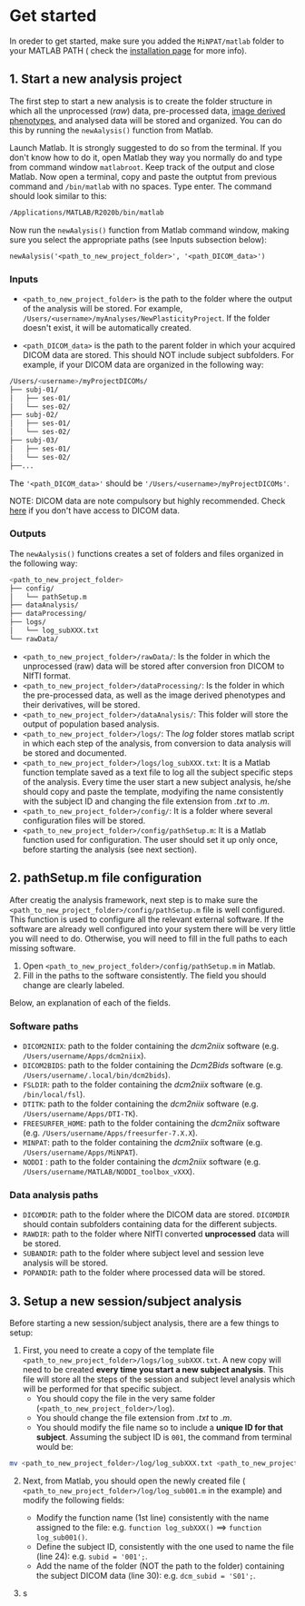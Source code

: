 # Get started

In oreder to get started, make sure you added the `MiNPAT/matlab` folder to your MATLAB PATH ( check the [installation page](../installation/minpat_install.md) for more info).

## 1. Start a new analysis project

The first step to start a new analysis is to create the folder structure in which all the unprocessed (*raw*) data, pre-processed data, [image derived phenotypes](), and analysed data will be stored and organized.
You can do this by running the `newAalysis()` function from Matlab.

Launch Matlab. It is strongly suggested to do so from the terminal. If you don't know how to do it, open Matlab they way you normally do and type from command window `matlabroot`. Keep track of the output and close Matlab. Now open a terminal, copy and paste the outptut from previous command and `/bin/matlab` with no spaces. Type enter.
The command should look similar to this:
```bash
/Applications/MATLAB/R2020b/bin/matlab
```

Now run the `newAalysis()` function from Matlab command window, making sure you select the appropriate paths (see Inputs subsection below):
```matalb
newAalysis('<path_to_new_project_folder>', '<path_DICOM_data>')
```

### Inputs

* `<path_to_new_project_folder>` is the path to the folder where the output of the analysis will be stored. For example, `/Users/<username>/myAnalyses/NewPlasticityProject`. If the folder doesn't exist, it will be automatically created.

* `<path_DICOM_data>` is the path to the parent folder in which your acquired DICOM data are stored. This should NOT include subject subfolders. For example, if your DICOM data are organized in the following way:
```bash
/Users/<username>/myProjectDICOMs/
├── subj-01/
│   ├── ses-01/
│   └── ses-02/
├── subj-02/
│   ├── ses-01/
│   └── ses-02/
├── subj-03/
│   ├── ses-01/
│   └── ses-02/
├──...
```
The `'<path_DICOM_data>'` should be `'/Users/<username>/myProjectDICOMs'`.

NOTE: DICOM data are note compulsory but highly recommended. Check [here]() if you don't have access to DICOM data.

### Outputs

The `newAalysis()` functions creates a set of folders and files organized in the following way:
```bash
<path_to_new_project_folder>
├── config/
│   └── pathSetup.m
├── dataAnalysis/
├── dataProcessing/
├── logs/
│   └── log_subXXX.txt
└── rawData/
```
* `<path_to_new_project_folder>/rawData/`: Is the folder in which the unprocessed (raw) data will be stored after conversion fron DICOM to NIfTI format.
* `<path_to_new_project_folder>/dataProcessing/`: Is the folder in which the pre-processed data, as well as the image derived phenotypes and their derivatives, will be stored.
* `<path_to_new_project_folder>/dataAnalysis/`: This folder will store the output of population based analysis.
* `<path_to_new_project_folder>/logs/`: The *log* folder stores matlab script in which each step of the analysis, from conversion to data analysis will be stored and documented.
* `<path_to_new_project_folder>/logs/log_subXXX.txt`: It is a Matlab function template saved as a text file to log all the subject specific steps of the analysis. Every time the user start a new subject analysis, he/she should copy and paste the template, modyifing the name consistently with the subject ID and changing the file extension from *.txt* to *.m*.
* `<path_to_new_project_folder>/config/`: It is a folder where several configuration files will be stored.
* `<path_to_new_project_folder>/config/pathSetup.m`: It is a Matlab function used for configuration. The user should set it up only once, before starting the analysis (see next section).

## 2. pathSetup.m file configuration

After creatig the analysis framework, next step is to make sure the `<path_to_new_project_folder>/config/pathSetup.m` file is well configured. This function is used to configure all the relevant external software. If the software are already well configured into your system there will be very little you will need to do. Otherwise, you will need to fill in the full paths to each missing software.

1. Open `<path_to_new_project_folder>/config/pathSetup.m` in Matlab. 
2. Fill in the paths to the software consistently. The field you should change are clearly labeled.

Below, an explanation of each of the fields.

### Software paths
- `DICOM2NIIX`: path to the folder containing the *dcm2niix* software (e.g. `/Users/username/Apps/dcm2niix`).
- `DICOM2BIDS`: path to the folder containing the *Dcm2Bids* software (e.g. `/Users/username/.local/bin/dcm2bids`).
- `FSLDIR`: path to the folder containing the *dcm2niix* software (e.g. `/bin/local/fsl`).
- `DTITK`: path to the folder containing the *dcm2niix* software (e.g. `/Users/username/Apps/DTI-TK`).
- `FREESURFER_HOME`: path to the folder containing the *dcm2niix* software (e.g. `/Users/username/Apps/freesurfer-7.X.X`).
- `MINPAT`: path to the folder containing the *dcm2niix* software (e.g. `/Users/username/Apps/MiNPAT`).
- `NODDI` : path to the folder containing the *dcm2niix* software (e.g. `/Users/username/MATLAB/NODDI_toolbox_vXXX`).

 ### Data analysis paths
- `DICOMDIR`: path to the folder where the DICOM data are stored. `DICOMDIR` should contain subfolders containing data for the different subjects.
- `RAWDIR`: path to the folder where NIfTI converted **unprocessed** data will be stored.
- `SUBANDIR`: path to the folder where subject level and session leve analysis will be stored.
- `POPANDIR`: path to the folder where processed data will be stored.

## 3. Setup a new session/subject analysis

Before starting a new session/subject analysis, there are a few things to setup:

1. First, you need to create a copy of the template file `<path_to_new_project_folder>/logs/log_subXXX.txt`. A new copy will need to be created **every time you start a new subject analysis**. This file will store all the steps of the session and subject level analysis which will be performed for that specific subject. 
    * You should copy the file in the very same folder (`<path_to_new_project_folder>/log`).
    * You should change the file extension from *.txt* to *.m*.
    * You should modify the file name so to include a **unique ID for that subject**.
Assuming the subject ID is `001`, the command from terminal would be:
```bash
mv <path_to_new_project_folder>/log/log_subXXX.txt <path_to_new_project_folder>/log/log_sub001.m
```

2. Next, from Matlab, you should open the newly created file (` <path_to_new_project_folder>/log/log_sub001.m` in the example) and modify the following fields:
    * Modify the function name (1st line) consistently with the name assigned to the file: e.g. `function log_subXXX()` ==> `function log_sub001()`.
    * Define the subject ID, consistently with the one used to name the file (line 24): e.g. `subid = '001';`.
    * Add the name of the folder (NOT the path to the folder) containing the subject DICOM data (line 30): e.g. `dcm_subid = 'S01';`.

3. s

